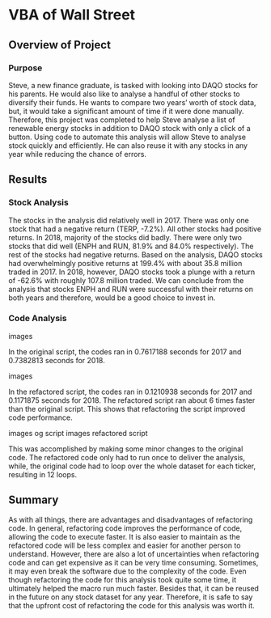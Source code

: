 # VBA of Wall Street
## Overview of Project
### Purpose
Steve, a new finance graduate, is tasked with looking into DAQO stocks for his parents. He would also like to analyse a handful of other stocks to diversify their funds. He wants to compare two years’ worth of stock data, but, it would take a significant amount of time if it were done manually. Therefore, this project was completed to help Steve analyse a list of renewable energy stocks in addition to DAQO stock with only a click of a button. Using code to automate this analysis will allow Steve to analyse stock quickly and efficiently. He can also reuse it with any stocks in any year while reducing the chance of errors.

## Results
### Stock Analysis



The stocks in the analysis did relatively well in 2017. There was only one stock that had a negative return (TERP, -7.2%). All other stocks had positive returns. In 2018, majority of the stocks did badly. There were only two stocks that did well (ENPH and RUN, 81.9% and 84.0% respectively). The rest of the stocks had negative returns. Based on the analysis, DAQO stocks had overwhelmingly positive returns at 199.4% with about 35.8 million traded in 2017. In 2018, however, DAQO stocks took a plunge with a return of -62.6% with roughly 107.8 million traded. We can conclude from the analysis that stocks ENPH and RUN were successful with their returns on both years and therefore, would be a good choice to invest in.

### Code Analysis

images

In the original script, the codes ran in 0.7617188 seconds for 2017 and 0.7382813 seconds for 2018.

images

In the refactored script, the codes ran in 0.1210938 seconds for 2017 and 0.1171875 seconds for 2018. The refactored script ran about 6 times faster than the original script. This shows that refactoring the script improved code performance.

images og script
images refactored script

This was accomplished by making some minor changes to the original code. The refactored code only had to run once to deliver the analysis, while, the original code had to loop over the whole dataset for each ticker, resulting in 12 loops.

## Summary
As with all things, there are advantages and disadvantages of refactoring code. In general, refactoring code improves the performance of code, allowing the code to execute faster. It is also easier to maintain as the refactored code will be less complex and easier for another person to understand. However, there are also a lot of uncertainties when refactoring code and can get expensive as it can be very time consuming. Sometimes, it may even break the software due to the complexity of the code.
Even though refactoring the code for this analysis took quite some time, it ultimately helped the macro run much faster. Besides that, it can be reused in the future on any stock dataset for any year. Therefore, it is safe to say that the upfront cost of refactoring the code for this analysis was worth it.
